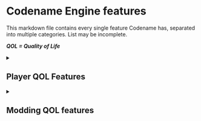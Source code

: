 # Codename Engine features
This markdown file contains every single feature Codename has, separated into multiple categories. List may be incomplete.

_**QOL = Quality of Life**_

<details>
  <summary><h2>Player QOL Features</h2></summary>
  
- New input system
- New accuracy and misses system, added to fix the base game UI.
- New options, including:
    - Controls rebinds (for P1 and P2)
    - Downscroll
    - Ghost Tapping
- Opponent & Co-op modes
- Memory optimisation (most of the game runs < 500mb)
    - Usage of [flxanimate](https://github.com/Dot-Stuff/flxanimate) on big sprites, such as Girlfriend to save memory.
    - You can further optimize it on certain stages by enabling `Low Memory Mode` in `Options > Appearance`.
- New volume change SFX (no more loud flixel beep, customizable)
- New FPS counter allowing you to see advanced info by pressing F3.
- Simple but advanced modding system (press TAB on main menu)
- **Windows only:**
    - (Windows) FNF is no longer blurry on 125-150% DPI
    - FNF auto fixes audio on state change when you plug in/out your headphones.
    - FNF auto applies dark titlebar
- **Week 7 included** with softcoded cutscenes (no MP4)
- Auto updating: Once the engine updates, a prompt will be available at launch. If you accept to update, the engine will auto install the newest version. All of the following update files will be downloaded from the GitHub releases:
    - `Update-Windows.exe` - Containing the latest Windows executable. (~60mb)
    - `Update-Assets.zip` - Every asset change from the latest version to the newest. If upgrading from even older version, all of the `Update-Assets.zip` files for the versions in between and the latest one will be downloaded.
</details>

<details>
    <summary><h2>Modding QOL features</h2></summary>

- New assets and scripting management - **Applies both to the `assets` folder and mods.**
    - Support for `hscript-improved`, a fork made to allow HScript to push modding even further
        - Allows for imports
        - Allows for public variables (variables shared between every script in a ScriptPack such as a song scripts)
        - Allows for static variables (variabels shared between every single script ran in this mod)
        - Allows you to use for example `boyfriend` instead of `PlayState.boyfriend` or `game.boyfriend`, for smaller and easier to comprehend code.
        - Allows you to use `@:bypassAccessor`
        - Allows you to use maps
    - Usage of XML files for Characters instead of hardcoding them.
        - Animation names, prefixes, indices, etc... can be set in the XML without an additional line of code.
        - Offsets are automatically fixed. That means changes such as scaling, rotation, and playing as an opponent character wont break them.
    - Entirely new song structure (`songs/name/`)
        - Usage of `meta.json`, which allows you to synchronize data between charts and the Freeplay menu.
            - Charts can use their own by specifying `meta` in the JSON (Codename charts only)
        - Charts are now located in `songs/name/charts/`, and are named after the difficulty `hard.json` instead of `name-hard.json`
            - Difficulties are auto-detected in case they aren't specified in the `meta.json` file.
        - Scripts are located in `songs/name/scripts/`, and only applies to the current song.
            - Script that applies on every song are located in `data/charts/`.
        - Song files are now located in `songs/name/song/`. They still follow their `Inst.ogg` and `Voices.ogg` names.
            - Inst/Voices for custom difficulties can be set by naming those files `Inst-difficulty.ogg` and/or `Voices-difficulty.ogg`.
            - Song length limits
    - Usage of XML files for stages. XMLs can:
        - Change camera zooms, camera offsets, etc...
        - Add elements to the stage and
            - Position them
            - Add animations
            - Change their scale
            - Change their scrollfactor
            - Change their zoomfactor
            - Turn on/off their antialiasing (on by default)
            - Change additional properties via child nodes.
        - Change boyfriend, girlfriend and dad's info
            - Moving the `<boyfriend />`, `<girlfriend />` and `<dad />` nodes will move them in the layers
            - Adding x and y attributes to them will change their position
            - You can add positioning for custom characters by adding `<character name="name" />`
    - Usage of XML files for weeks.
        - Characters are located in `data/weeks/characters`.
        - Weeks are located in `data/weeks/weeks/`
        - If you need to rearrange the weeks in-game, you can use the `data/weeks/weeks.txt` file.
    - Every single state & substate can be modified via HScript (`data/states/StateName.hx`)
- **Instances launched via `lime test windows` will automatically use assets from source.**
</details>